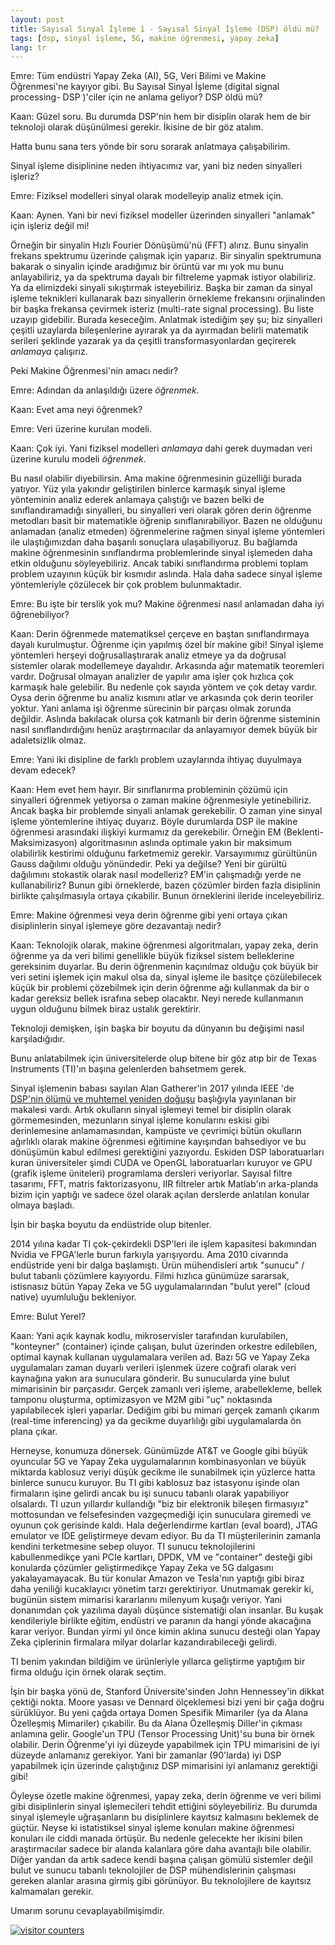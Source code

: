 ```yaml
---
layout: post
title: Sayısal Sinyal İşleme 1 - Sayısal Sinyal İşleme (DSP) öldü mü?
tags: [dsp, sinyal işleme, 5G, makine öğrenmesi, yapay zeka]
lang: tr
---
```


Emre: Tüm endüstri Yapay Zeka (AI), 5G, Veri Bilimi ve Makine Öğrenmesi'ne kayıyor gibi. Bu Sayısal Sinyal İşleme (digital signal processing- DSP )'ciler için ne anlama geliyor? DSP öldü mü?

Kaan: Güzel soru. Bu durumda DSP'nin hem bir disiplin olarak hem de bir teknoloji olarak düşünülmesi gerekir. İkisine de bir göz atalım.

Hatta bunu sana ters yönde bir soru sorarak anlatmaya çalışabilirim. 

Sinyal işleme disiplinine neden ihtiyacımız var, yani biz neden sinyalleri işleriz?

Emre: Fiziksel modelleri sinyal olarak modelleyip analiz etmek için. 

Kaan: Aynen. Yani bir nevi fiziksel modeller üzerinden sinyalleri "anlamak" için işleriz değil mi! 

Örneğin bir sinyalin Hızlı Fourier Dönüşümü'nü (FFT) alırız. Bunu sinyalin frekans spektrumu üzerinde çalışmak için yaparız. Bir sinyalin spektrumuna bakarak o sinyalin içinde aradığımız bir örüntü var mı yok mu bunu anlayabiliriz, ya da spektruma dayalı bir filtreleme yapmak istiyor olabiliriz. Ya da elimizdeki sinyali sıkıştırmak isteyebiliriz. Başka bir zaman da sinyal işleme teknikleri kullanarak bazı sinyallerin örnekleme frekansını orjinalinden bir başka frekansa çevirmek isteriz (multi-rate signal processing). Bu liste uzayıp gidebilir. Burada keseceğim. Anlatmak istediğim şey şu; biz sinyalleri çeşitli uzaylarda bileşenlerine ayırarak ya da ayırmadan belirli matematik serileri şeklinde yazarak ya da çeşitli transformasyonlardan geçirerek *anlamaya* çalışırız. 

Peki Makine Öğrenmesi'nin amacı nedir?

Emre: Adından da anlaşıldığı üzere *öğrenmek*. 

Kaan: Evet ama neyi öğrenmek?

Emre: Veri üzerine kurulan modeli.

Kaan: Çok iyi. Yani fiziksel modelleri *anlamaya* dahi gerek duymadan veri üzerine kurulu modeli *öğrenmek*. 

Bu nasıl olabilir diyebilirsin. Ama makine öğrenmesinin güzelliği burada yatıyor. Yüz yıla yakındır geliştirilen binlerce karmaşık sinyal işleme yönteminin analiz ederek anlamaya çalıştığı ve bazen belki de sınıflandıramadığı sinyalleri, bu sinyalleri veri olarak gören derin öğrenme metodları basit bir matematikle öğrenip sınıflanırabiliyor. Bazen ne olduğunu anlamadan (analiz etmeden) öğrenmelerine rağmen sinyal işleme yöntemleri ile ulaştığımızdan daha başarılı sonuçlara ulaşabiliyoruz. Bu bağlamda makine öğrenmesinin sınıflandırma problemlerinde sinyal işlemeden daha etkin olduğunu söyleyebiliriz. Ancak tabiki sınıflandırma problemi toplam problem uzayının küçük bir kısmıdır aslında. Hala daha sadece sinyal işleme yöntemleriyle çözülecek bir çok problem bulunmaktadır.  

Emre: Bu işte bir terslik yok mu? Makine öğrenmesi nasıl anlamadan daha iyi öğrenebiliyor?

Kaan: Derin öğrenmede matematiksel çerçeve en baştan sınıflandırmaya dayalı kurulmuştur. Öğrenme için yapılmış özel bir makine gibi! Sinyal işleme yöntemleri herşeyi doğrusallaştırarak analiz etmeye ya da doğrusal sistemler olarak modellemeye dayalıdır. Arkasında ağır matematik teoremleri vardır. Doğrusal olmayan analizler de yapılır ama işler çok hızlıca çok karmaşık hale gelebilir. Bu nedenle çok sayıda yöntem ve çok detay vardır. Oysa derin öğrenme bu analiz kısmını atlar ve arkasında çok derin teoriler yoktur. Yani anlama işi öğrenme sürecinin bir parçası olmak zorunda değildir. Aslında bakılacak olursa çok katmanlı bir derin öğrenme sisteminin nasıl sınıflandırdığını henüz araştırmacılar da anlayamıyor demek büyük bir adaletsizlik olmaz. 

Emre: Yani iki disipline de farklı problem uzaylarında ihtiyaç duyulmaya devam edecek?

Kaan: Hem evet hem hayır. Bir sınıflanırma probleminin çözümü için sinyalleri öğrenmek yetiyorsa o zaman makine öğrenmesiyle yetinebiliriz. Ancak başka bir problemde sinyali anlamak gerekebilir. O zaman yine sinyal işleme yöntemlerine ihtiyaç duyarız. Böyle durumlarda DSP ile makine öğrenmesi arasındaki ilişkiyi kurmamız da gerekebilir. Örneğin EM (Beklenti-Maksimizasyon) algoritmasının aslında optimale yakın bir maksimum olabilirlik kestirimi olduğunu farketmemiz gerekir. Varsayımımız gürültünün Gauss dağılımı olduğu yönündedir. Peki ya değilse? Yeni bir gürültü dağılımını stokastik olarak nasıl modelleriz? EM'in çalışmadığı yerde ne kullanabiliriz?
Bunun gibi örneklerde, bazen çözümler birden fazla disiplinin birlikte çalışılmasıyla ortaya çıkabilir. Bunun örneklerini ileride inceleyebiliriz.  

Emre: Makine öğrenmesi veya derin öğrenme gibi yeni ortaya çıkan disiplinlerin sinyal işlemeye göre dezavantajı nedir?

Kaan: Teknolojik olarak, makine öğrenmesi algoritmaları, yapay zeka, derin öğrenme ya da veri bilimi genellikle büyük fiziksel sistem belleklerine gereksinim duyarlar. Bu derin öğrenmenin kaçınılmaz olduğu çok büyük bir veri setini işlemek için makul olsa da, sinyal işleme ile basitçe çözülebilecek küçük bir problemi çözebilmek için derin öğrenme ağı kullanmak da bir o kadar gereksiz bellek israfına sebep olacaktır. Neyi nerede kullanmanın uygun olduğunu bilmek biraz ustalık gerektirir.  

Teknoloji demişken, işin başka bir boyutu da dünyanın bu değişimi nasıl karşıladığıdır.

Bunu anlatabilmek için üniversitelerde olup bitene bir göz atıp bir de Texas Instruments (TI)'ın başına gelenlerden bahsetmem gerek. 

Sinyal işlemenin babası sayılan Alan Gatherer'in 2017 yılında IEEE 'de <a href="https://www.comsoc.org/publications/ctn/death-and-possible-rebirth-dsp">DSP'nin ölümü ve muhtemel yeniden doğuşu</a> başlığıyla yayınlanan bir makalesi vardı. Artık okulların sinyal işlemeyi temel bir disiplin olarak görmemesinden, mezunların sinyal işleme konularını eskisi gibi derinlemesine anlamamasından, kampüste ve çevrimiçi bütün okulların ağırlıklı olarak makine öğrenmesi eğitimine kayışından bahsediyor ve bu dönüşümün kabul edilmesi gerektiğini yazıyordu. Eskiden DSP laboratuarları kuran üniversiteler şimdi CUDA ve OpenGL laboratuarları kuruyor ve GPU (grafik işleme üniteleri) programlama dersleri veriyorlar. Sayısal filtre tasarımı, FFT, matris faktorizasyonu, IIR filtreler artık Matlab'ın arka-planda bizim için yaptığı ve sadece özel olarak açılan derslerde anlatılan konular olmaya başladı. 

İşin bir başka boyutu da endüstride olup bitenler.

2014 yılına kadar TI çok-çekirdekli DSP'leri ile işlem kapasitesi bakımından Nvidia ve FPGA'lerle burun farkıyla yarışıyordu. Ama 2010 civarında endüstride yeni bir dalga başlamıştı. Ürün mühendisleri artık "sunucu" / bulut tabanlı çözümlere kayıyordu. Filmi hızlıca günümüze sararsak, istisnasız bütün Yapay Zeka ve 5G uygulamalarından "bulut yerel" (cloud native) uyumluluğu bekleniyor.  

Emre: Bulut Yerel?

Kaan: Yani açık kaynak kodlu, mikroservisler tarafından kurulabilen, "konteyner" (container) içinde çalışan, bulut üzerinden orkestre edilebilen,  optimal kaynak kullanan uygulamalara verilen ad. Bazı 5G ve Yapay Zeka uygulamaları zaman duyarlı verileri işlenmek üzere  coğrafi olarak veri kaynağına yakın ara sunuculara gönderir. Bu sunucularda yine bulut mimarisinin bir parçasıdır. Gerçek zamanlı veri işleme, arabellekleme, bellek tamponu oluşturma, optimizasyon ve M2M gibi "uç" noktasında yapılabilecek işleri yaparlar. Dediğim gibi bu mimari gerçek zamanlı çıkarım (real-time inferencing) ya da gecikme duyarlılığı gibi uygulamalarda ön plana çıkar.

Herneyse, konumuza dönersek. Günümüzde AT&T ve Google gibi büyük oyuncular 5G ve Yapay Zeka uygulamalarının kombinasyonları ve büyük miktarda kablosuz veriyi düşük gecikme ile sunabilmek için yüzlerce hatta binlerce sunucu kuruyor. Bu TI gibi kablosuz baz istasyonu işinde olan firmaların işine gelirdi ancak bu işi sunucu tabanlı olarak yapabiliyor olsalardı. TI uzun yıllardır kullandığı "biz bir elektronik bileşen firmasıyız" mottosundan ve felsefesinden vazgeçmediği için sunuculara giremedi ve oyunun çok gerisinde kaldı. Hala değerlendirme kartları (eval board), JTAG emulator ve IDE geliştirmeye devam ediyor. Bu da TI müşterilerinin zamanla kendini terketmesine sebep oluyor. TI sunucu teknolojilerini kabullenmedikçe yani PCIe kartları, DPDK, VM ve "container" desteği gibi konularda çözümler geliştirmedikçe Yapay Zeka ve 5G dalgasını yakalayamayacak. Bu tür konular Amazon ve Tesla'nın yaptığı gibi biraz daha yeniliği kucaklayıcı yönetim tarzı gerektiriyor. Unutmamak gerekir ki, bugünün sistem mimarisi kararlarını milenyum kuşağı veriyor. Yani donanımdan çok yazılıma dayalı düşünce sistematiği olan insanlar. Bu kuşak kendileriyle birlikte eğitim, endüstri ve paranın da hangi yönde akacağına karar veriyor. Bundan yirmi yıl önce kimin aklına sunucu desteği olan Yapay Zeka çiplerinin firmalara milyar dolarlar kazandırabileceği gelirdi. 

TI benim yakından bildiğim ve ürünleriyle yıllarca geliştirme yaptığım bir firma olduğu için örnek olarak seçtim.

İşin bir başka yönü de, Stanford Üniversite'sinden John Hennessey'in dikkat çektiği nokta. Moore yasası ve Dennard ölçeklemesi bizi yeni bir çağa doğru sürüklüyor. Bu yeni çağda ortaya Domen Spesifik Mimariler (ya da Alana Özelleşmiş Mimariler) çıkabilir. Bu da Alana Özelleşmiş Diller'in çıkması anlamına gelir. Google'un TPU (Tensor Processing Unit)'su buna bir örnek olabilir. Derin Öğrenme'yi iyi düzeyde yapabilmek için TPU mimarisini de iyi düzeyde anlamanız gerekiyor. Yani bir zamanlar (90'larda) iyi DSP yapabilmek için üzerinde çalıştığınız DSP mimarisini iyi anlamanız gerektiği gibi!

Öyleyse özetle makine öğrenmesi, yapay zeka, derin öğrenme ve veri bilimi gibi disiplinlerin sinyal işlemecileri tehdit ettiğini söyleyebiliriz. Bu durumda sinyal işlemeyle uğraşanların bu disiplinlere kayıtsız kalmasını beklemek de güçtür. Neyse ki istatistiksel sinyal işleme konuları makine öğrenmesi konuları ile ciddi manada örtüşür. Bu nedenle gelecekte her ikisini bilen araştırmacılar sadece bir alanda kalanlara göre daha avantajlı bile olabilir. Diğer yandan da artık sadece kendi başına çalışan gömülü sistemler değil bulut ve sunucu tabanlı teknolojiler de DSP mühendislerinin çalışması gereken alanlar arasına girmiş gibi görünüyor. Bu teknolojilere de kayıtsız kalmamaları gerekir. 

Umarım sorunu cevaplayabilmişimdir. 

<a href="https://www.freecounterstat.com" title="visitor counters"><img src="https://counter4.optistats.ovh/private/freecounterstat.php?c=cx3ac8d6kfuk49ch6bj6m322mq883cqy" border="0" title="visitor counters" alt="visitor counters"></a>
